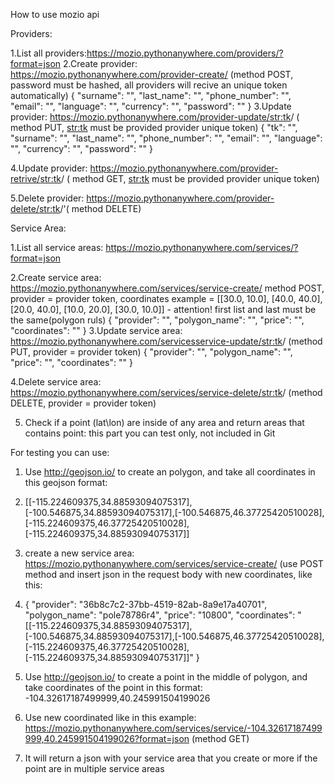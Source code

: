 How to use mozio api

Providers:

1.List all providers:https://mozio.pythonanywhere.com/providers/?format=json
2.Create provider: https://mozio.pythonanywhere.com/provider-create/ (method POST, password must be hashed, all providers will recive an unique token automatically)
{
        "surname": "",
        "last_name": "",
        "phone_number": "",
        "email": "",
        "language": "",
        "currency": "",
        "password": ""
}
3.Update provider:  https://mozio.pythonanywhere.com/provider-update/<str:tk>/ ( method PUT, <str:tk> must be provided provider unique token)
{
        "tk": "",
        "surname": "",
        "last_name": "",
        "phone_number": "",
        "email": "",
        "language": "",
        "currency": "",
        "password": ""
}

4.Update provider:  https://mozio.pythonanywhere.com/provider-retrive/<str:tk>/ ( method GET, <str:tk> must be provided provider unique token)

5.Delete provider:  https://mozio.pythonanywhere.com/provider-delete/<str:tk>/'( method DELETE)



Service Area:

1.List all service areas: https://mozio.pythonanywhere.com/services/?format=json

2.Create service area: https://mozio.pythonanywhere.com/services/service-create/
method POST, provider = provider token,
coordinates example = [[30.0, 10.0], [40.0, 40.0], [20.0, 40.0], [10.0, 20.0], [30.0, 10.0]] - attention! first list and last must be the same(polygon ruls)
 {
        "provider": "",
        "polygon_name": "",
        "price": "",
        "coordinates": ""
    }
3.Update service area: https://mozio.pythonanywhere.com/servicesservice-update/<str:tk>/ (method PUT, provider = provider token)
{
        "provider": "",
        "polygon_name": "",
        "price": "",
        "coordinates": ""
    }

4.Delete service area: https://mozio.pythonanywhere.com/services/service-delete/<str:tk>/ (method DELETE, provider = provider token)


5. Check if a point (lat\lon) are inside of any area and return areas that contains point: this part you can test only, not included in Git


For testing you can use:
1. Use http://geojson.io/ to create an polygon, and take all coordinates in this geojson format:

2. [[-115.224609375,34.88593094075317],[-100.546875,34.88593094075317],[-100.546875,46.37725420510028],[-115.224609375,46.37725420510028],[-115.224609375,34.88593094075317]]

3. create a new service area:  https://mozio.pythonanywhere.com/services/service-create/ (use POST method and insert json in the request body with new coordinates, like this:

4. {
        "provider": "36b8c7c2-37bb-4519-82ab-8a9e17a40701",
        "polygon_name": "pole78786r4",
        "price": "10800",
        "coordinates": "[[-115.224609375,34.88593094075317],[-100.546875,34.88593094075317],[-100.546875,46.37725420510028],[-115.224609375,46.37725420510028],[-115.224609375,34.88593094075317]]"
    }
5. Use http://geojson.io/ to create a point in the middle of polygon, and take coordinates of the point in this format: -104.32617187499999,40.245991504199026

6. Use new coordinated like in this example: https://mozio.pythonanywhere.com/services/service/-104.32617187499999,40.245991504199026?format=json    (method GET)

7. It will return a json with your service area that you create or more if the point are in multiple service areas